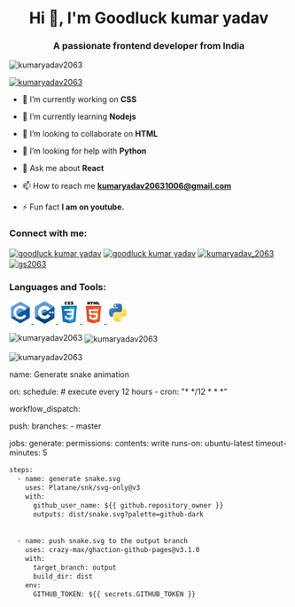 <h1 align="center">Hi 👋, I'm Goodluck kumar yadav</h1>
<h3 align="center">A passionate frontend developer from India</h3>

<p align="left"> <img src="https://komarev.com/ghpvc/?username=kumaryadav2063&label=Profile%20views&color=0e75b6&style=flat" alt="kumaryadav2063" /> </p>

<p align="left"> <a href="https://github.com/ryo-ma/github-profile-trophy"><img src="https://github-profile-trophy.vercel.app/?username=kumaryadav2063" alt="kumaryadav2063" /></a> </p>

- 🔭 I’m currently working on **CSS**

- 🌱 I’m currently learning **Nodejs**

- 👯 I’m looking to collaborate on **HTML**

- 🤝 I’m looking for help with **Python**

- 💬 Ask me about **React**

- 📫 How to reach me **kumaryadav20631006@gmail.com**

- ⚡ Fun fact **I am on youtube.**

<h3 align="left">Connect with me:</h3>
<p align="left">
<a href="https://linkedin.com/in/goodluck kumar yadav" target="blank"><img align="center" src="https://raw.githubusercontent.com/rahuldkjain/github-profile-readme-generator/master/src/images/icons/Social/linked-in-alt.svg" alt="goodluck kumar yadav" height="30" width="40" /></a>
<a href="https://fb.com/goodluck kumar yadav" target="blank"><img align="center" src="https://raw.githubusercontent.com/rahuldkjain/github-profile-readme-generator/master/src/images/icons/Social/facebook.svg" alt="goodluck kumar yadav" height="30" width="40" /></a>
<a href="https://instagram.com/kumaryadav_2063" target="blank"><img align="center" src="https://raw.githubusercontent.com/rahuldkjain/github-profile-readme-generator/master/src/images/icons/Social/instagram.svg" alt="kumaryadav_2063" height="30" width="40" /></a>
<a href="https://www.youtube.com/c/gs2063" target="blank"><img align="center" src="https://raw.githubusercontent.com/rahuldkjain/github-profile-readme-generator/master/src/images/icons/Social/youtube.svg" alt="gs2063" height="30" width="40" /></a>
</p>

<h3 align="left">Languages and Tools:</h3>
<p align="left"> <a href="https://www.cprogramming.com/" target="_blank" rel="noreferrer"> <img src="https://raw.githubusercontent.com/devicons/devicon/master/icons/c/c-original.svg" alt="c" width="40" height="40"/> </a> <a href="https://www.w3schools.com/cpp/" target="_blank" rel="noreferrer"> <img src="https://raw.githubusercontent.com/devicons/devicon/master/icons/cplusplus/cplusplus-original.svg" alt="cplusplus" width="40" height="40"/> </a> <a href="https://www.w3schools.com/css/" target="_blank" rel="noreferrer"> <img src="https://raw.githubusercontent.com/devicons/devicon/master/icons/css3/css3-original-wordmark.svg" alt="css3" width="40" height="40"/> </a> <a href="https://www.w3.org/html/" target="_blank" rel="noreferrer"> <img src="https://raw.githubusercontent.com/devicons/devicon/master/icons/html5/html5-original-wordmark.svg" alt="html5" width="40" height="40"/> </a> <a href="https://www.python.org" target="_blank" rel="noreferrer"> <img src="https://raw.githubusercontent.com/devicons/devicon/master/icons/python/python-original.svg" alt="python" width="40" height="40"/> </a> </p>

<p><img align="left" src="https://github-readme-stats.vercel.app/api/top-langs?username=kumaryadav2063&show_icons=true&locale=en&layout=compact" alt="kumaryadav2063" /></p>

<p>&nbsp;<img align="center" src="https://github-readme-stats.vercel.app/api?username=kumaryadav2063&show_icons=true&locale=en" alt="kumaryadav2063" /></p>

<p><img align="center" src="https://github-readme-streak-stats.herokuapp.com/?user=kumaryadav2063&" alt="kumaryadav2063" /></p>
name: Generate snake animation

on:
  schedule: # execute every 12 hours
    - cron: "* */12 * * *"

  workflow_dispatch:

  push:
    branches:
    - master

jobs:
  generate:
    permissions:
      contents: write
    runs-on: ubuntu-latest
    timeout-minutes: 5

    steps:
      - name: generate snake.svg
        uses: Platane/snk/svg-only@v3
        with:
          github_user_name: ${{ github.repository_owner }}
          outputs: dist/snake.svg?palette=github-dark


      - name: push snake.svg to the output branch
        uses: crazy-max/ghaction-github-pages@v3.1.0
        with:
          target_branch: output
          build_dir: dist
        env:
          GITHUB_TOKEN: ${{ secrets.GITHUB_TOKEN }}
